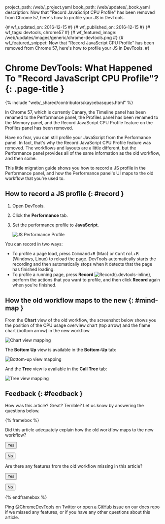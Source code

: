 project_path: /web/_project.yaml
book_path: /web/updates/_book.yaml
description: Now that "Record JavaScript CPU Profile" has been removed from Chrome 57, here's how to profile your JS in DevTools.

{# wf_updated_on: 2016-12-15 #}
{# wf_published_on: 2016-12-15 #}
{# wf_tags: devtools, chrome57 #}
{# wf_featured_image: /web/updates/images/generic/chrome-devtools.png #}
{# wf_featured_snippet:  Now that "Record JavaScript CPU Profile" has been removed from Chrome 57, here's how to profile your JS in DevTools. #} 

<style>
.devtools-inline {
  max-height: 1em;
  vertical-align: middle;
}
</style>

# Chrome DevTools: What Happened To "Record JavaScript CPU Profile"? {: .page-title }

{% include "web/_shared/contributors/kaycebasques.html" %}

In Chrome 57, which is currently Canary, the Timeline panel has been renamed
to the Performance panel, the Profiles panel has been
renamed to the Memory panel, and the Record JavaScript CPU Profile feature
on the Profiles panel has been removed.

Have no fear, you can still profile your JavaScript from the Performance
panel. In fact, that's why the Record JavaScript CPU Profile feature was
removed. The workflows and layouts are a little different, but the
Performance panel provides all of the same information as the old workflow,
and then some.

This little migration guide shows you how to record a JS profile in the 
Performance panel, and how the Performance panel's UI maps to the old
workflow that you're used to.

## How to record a JS profile {: #record }

1. Open DevTools.
1. Click the **Performance** tab.
1. Set the performance profile to **JavaScript**.

     ![JS Performance Profile][js-profile]

You can record in two ways:

* To profile a page load, press <kbd>Command</kbd>+<kbd>R</kbd> (Mac) or
  <kbd>Control</kbd>+<kbd>R</kbd> (Windows, Linux) to reload the page.
  DevTools automatically starts the recording and then automatically
  stops when it detects that the page has finished loading.
* To profile a running page, press **Record**
  ![Record][record]{:.devtools-inline}, perform the actions that you want
  to profile, and then click **Record** again when you're finished.

[js-profile]: /web/updates/images/2016/12/js-perf-profile.png
[record]: /web/updates/images/2016/12/record.png

## How the old workflow maps to the new {: #mind-map }

From the **Chart** view of the old workflow, the screenshot below shows
you the position of the CPU usage overview chart (top arrow) and the 
flame chart (bottom arrow) in the new workflow.

![Chart view mapping][chart]

[chart]: /web/updates/images/2016/12/flame-map.png

The **Bottom Up** view is available in the **Bottom-Up** tab:

![Bottom-up view mapping][bottom]

[bottom]: /web/updates/images/2016/12/bottom-up-map.png

And the **Tree** view is available in the **Call Tree** tab:

![Tree view mapping][tree]

[tree]: /web/updates/images/2016/12/tree-map.png

## Feedback {: #feedback }

How was this article? Great? Terrible? Let us know by answering the questions
below.

{% framebox %}

<p>
  Did this article adequately explain how the old workflow maps to the new
  workflow?
</p>

<button class="gc-analytics-event"
        data-category="DevTools / JS CPU Profile Migration"
        data-label="Helpful / Yes">Yes</button>

<button class="gc-analytics-event"
        data-category="DevTools / JS CPU Profile Migration"
        data-label="Helpful / No">No</button>

<p>
  Are there any features from the old workflow missing in this article?
</p>

<button class="gc-analytics-event"
        data-category="DevTools / JS CPU Profile Migration"
        data-label="Missing Features / Yes">Yes</button>

<button class="gc-analytics-event"
        data-category="DevTools / JS CPU Profile Migration"
        data-label="Missing Features / No">No</button>

{% endframebox %}

Ping [@ChromeDevTools](https://twitter.com/chromedevtools) on Twitter or
[open a GitHub issue][GH] on our docs repo if we missed any features, or if you
have any other questions about this article.

[GH]: https://github.com/google/WebFundamentals/issues/new?title=[DevTools%20CPU%20Profile%20Migration]
